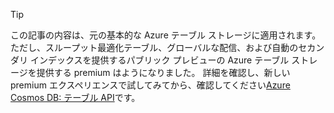 > [!TIP]
> この記事の内容は、元の基本的な Azure テーブル ストレージに適用されます。 ただし、スループット最適化テーブル、グローバルな配信、および自動のセカンダリ インデックスを提供するパブリック プレビューの Azure テーブル ストレージを提供する premium はようになりました。 詳細を確認し、新しい premium エクスペリエンスで試してみてから、確認してください[Azure Cosmos DB: テーブル API](https://aka.ms/premiumtables)です。
>

